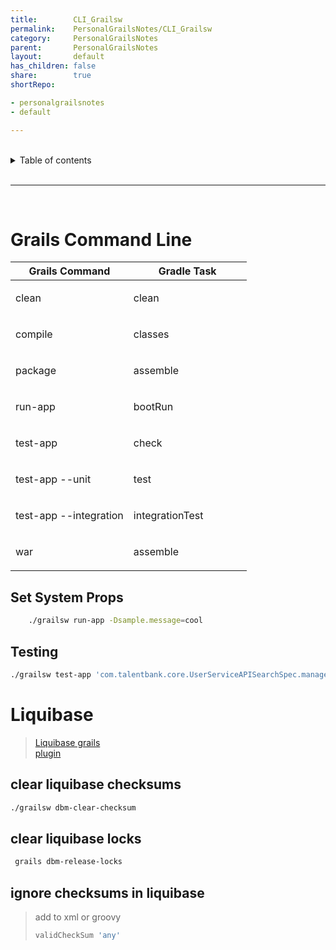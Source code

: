 ```yaml
---
title:        CLI_Grailsw
permalink:    PersonalGrailsNotes/CLI_Grailsw
category:     PersonalGrailsNotes
parent:       PersonalGrailsNotes
layout:       default
has_children: false
share:        true
shortRepo:

- personalgrailsnotes
- default

---
```


<br/>    

<details markdown="block">    
<summary>    
Table of contents    
</summary>    
{: .text-delta }    
1. TOC    
{:toc}    
</details>    

<br/>    

***    

<br/>    

# Grails Command Line

<table class="tableblock frame-all grid-all stretch">    
<colgroup>    
<col style="width: 50%;">    
<col style="width: 50%;">    
</colgroup>    
<thead>    
<tr>    
<th class="tableblock halign-left valign-top"><strong>Grails Command</strong></th>    
<th class="tableblock halign-left valign-top"><strong>Gradle Task</strong></th>    
</tr>    
</thead>    
<tbody>    
<tr>    
<td class="tableblock halign-left valign-top"><p class="tableblock">clean</p></td>    
<td class="tableblock halign-left valign-top"><p class="tableblock">clean</p></td>    
</tr>    
<tr>    
<td class="tableblock halign-left valign-top"><p class="tableblock">compile</p></td>    
<td class="tableblock halign-left valign-top"><p class="tableblock">classes</p></td>    
</tr>    
<tr>    
<td class="tableblock halign-left valign-top"><p class="tableblock">package</p></td>    
<td class="tableblock halign-left valign-top"><p class="tableblock">assemble</p></td>    
</tr>    
<tr>    
<td class="tableblock halign-left valign-top"><p class="tableblock">run-app</p></td>    
<td class="tableblock halign-left valign-top"><p class="tableblock">bootRun</p></td>    
</tr>    
<tr>    
<td class="tableblock halign-left valign-top"><p class="tableblock">test-app</p></td>    
<td class="tableblock halign-left valign-top"><p class="tableblock">check</p></td>    
</tr>    
<tr>    
<td class="tableblock halign-left valign-top"><p class="tableblock">test-app --unit</p></td>    
<td class="tableblock halign-left valign-top"><p class="tableblock">test</p></td>    
</tr>    
<tr>    
<td class="tableblock halign-left valign-top"><p class="tableblock">test-app --integration</p></td>    
<td class="tableblock halign-left valign-top"><p class="tableblock">integrationTest</p></td>    
</tr>    
<tr>    
<td class="tableblock halign-left valign-top"><p class="tableblock">war</p></td>    
<td class="tableblock halign-left valign-top"><p class="tableblock">assemble</p></td>    
</tr>    
</tbody>    
</table>    

## Set System Props

``` bash    
    ./grailsw run-app -Dsample.message=cool    
```    

## Testing

``` bash    
./grailsw test-app 'com.talentbank.core.UserServiceAPISearchSpec.manager_query*' -unit    
```    

# Liquibase

> [Liquibase grails    
> plugin](//grails-plugins.github.io/grails-database-migration/3.0.x/index.html)

## clear liquibase checksums

``` bash    
./grailsw dbm-clear-checksum    
```    

## clear liquibase locks

``` bash    
 grails dbm-release-locks    
```    

## ignore checksums in liquibase

> add to xml or groovy
>
> ``` groovy    
> validCheckSum 'any'    
> ```